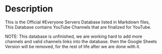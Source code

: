 # Description

This is the Official #Everyone Servers Database listed in Markdown files, This Database contains YouTube Channels that are finalized for YouTube.

NOTE: This database is unfinished, we are working hard to add more channels and valid channels links into the database. then the Google Sheets Version will be removed,
for the rest of life after we are done with it.
